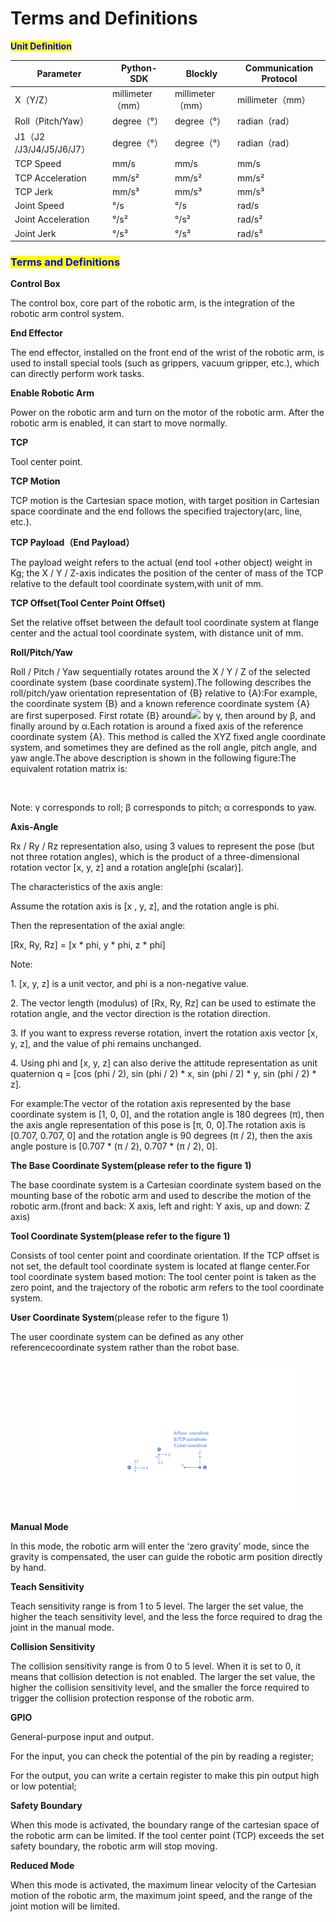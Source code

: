 # Terms and Definitions

<mark style="color:blue;">**Unit Definition**</mark>

| Parameter              | Python-SDK     | Blockly        | Communication Protocol |
| ---------------------- | -------------- | -------------- | ---------------------- |
| X（Y/Z）                 | millimeter（mm） | millimeter（mm） | millimeter（mm）         |
| Roll（Pitch/Yaw）        | degree（°）      | degree（°）      | radian（rad）            |
| J1（J2 /J3/J4/J5/J6/J7） | degree（°）      | degree（°）      | radian（rad）            |
| TCP Speed              | mm/s           | mm/s           | mm/s                   |
| TCP Acceleration       | mm/s²          | mm/s²          | mm/s²                  |
| TCP Jerk               | mm/s³          | mm/s³          | mm/s³                  |
| Joint Speed            | °/s            | °/s            | rad/s                  |
| Joint Acceleration     | °/s²           | °/s²           | rad/s²                 |
| Joint Jerk             | °/s³           | °/s³           | rad/s³                 |

### <mark style="color:blue;">**Terms and Definitions**</mark>

**Control Box**

The control box, core part of the robotic arm, is the integration of the robotic arm control system.

**End Effector**

The end effector, installed on the front end of the wrist of the robotic arm, is used to install special tools (such as grippers, vacuum gripper, etc.), which can directly perform work tasks.

**Enable Robotic Arm**

Power on the robotic arm and turn on the motor of the robotic arm. After the robotic arm is enabled, it can start to move normally.

**TCP**

Tool center point.

**TCP Motion**

TCP motion is the Cartesian space motion, with target position in Cartesian space coordinate and the end follows the specified trajectory(arc, line, etc.).

**TCP Payload（End Payload）**

The payload weight refers to the actual (end tool +other object) weight in Kg; the X / Y / Z-axis indicates the position of the center of mass of the TCP relative to the default tool coordinate system,with unit of mm.

**TCP Offset(Tool Center Point Offset)**

Set the relative offset between the default tool coordinate system at flange center and the actual tool coordinate system, with distance unit of mm.

**Roll/Pitch/Yaw**

Roll / Pitch / Yaw sequentially rotates around the X / Y / Z of the selected coordinate system (base coordinate system).The following describes the roll/pitch/yaw orientation representation of {B} relative to {A}:For example, the coordinate system {B} and a known reference coordinate system {A} are first superposed. First rotate {B} around![](file:///C:/Users/mikec/AppData/Local/Temp/ksohtml14088/wps1.png) by γ, then around by β, and finally around by α.Each rotation is around a fixed axis of the reference coordinate system {A}. This method is called the XYZ fixed angle coordinate system, and sometimes they are defined as the roll angle, pitch angle, and yaw angle.The above description is shown in the following figure:The equivalent rotation matrix is:

<figure><img src="file:///C:/Users/mikec/AppData/Local/Temp/ksohtml20308/wps7.png" alt=""><figcaption></figcaption></figure>

Note: γ corresponds to roll; β corresponds to pitch; α corresponds to yaw.



**Axis-Angle**

Rx / Ry / Rz representation also, using 3 values to represent the pose (but not three rotation angles), which is the product of a three-dimensional rotation vector \[x, y, z] and a rotation angle\[phi (scalar)].

The characteristics of the axis angle:

Assume the rotation axis is \[x , y, z], and the rotation angle is phi.

Then the representation of the axial angle:

\[Rx, Ry, Rz] = \[x \* phi, y \* phi, z \* phi]

Note:

1\. \[x, y, z] is a unit vector, and phi is a non-negative value.

2\. The vector length (modulus) of \[Rx, Ry, Rz] can be used to estimate the rotation angle, and the vector direction is the rotation direction.

3\. If you want to express reverse rotation, invert the rotation axis vector \[x, y, z], and the value of phi remains unchanged.

4\. Using phi and \[x, y, z] can also derive the attitude representation as unit quaternion q = \[cos (phi / 2), sin (phi / 2) \* x, sin (phi / 2) \* y, sin (phi / 2) \* z].

For example:The vector of the rotation axis represented by the base coordinate system is \[1, 0, 0], and the rotation angle is 180 degrees (π), then the axis angle representation of this pose is \[π, 0, 0].The rotation axis is \[0.707, 0.707, 0] and the rotation angle is 90 degrees (π / 2), then the axis angle posture is \[0.707 \* (π / 2), 0.707 \* (π / 2), 0].

**The Base Coordinate System(please refer to the figure 1)**

The base coordinate system is a Cartesian coordinate system based on the mounting base of the robotic arm and used to describe the motion of the robotic arm.(front and back: X axis, left and right: Y axis, up and down: Z axis)

**Tool Coordinate System(please refer to the figure 1)**

Consists of tool center point and coordinate orientation. If the TCP offset is not set, the default tool coordinate system is located at flange center.For tool coordinate system based motion: The tool center point is taken as the zero point, and the trajectory of the robotic arm refers to the tool coordinate system.

**User Coordinate System**(please refer to the figure 1)

The user coordinate system can be defined as any other referencecoordinate system rather than the robot base.



<figure><img src="../../../.gitbook/assets/蓝色.svg" alt="" width="563"><figcaption></figcaption></figure>

**Manual Mode**

In this mode, the robotic arm will enter the ‘zero gravity’ mode, since the gravity is compensated, the user can guide the robotic arm position directly by hand.

**Teach Sensitivity**

Teach sensitivity range is from 1 to 5 level. The larger the set value, the higher the teach sensitivity level, and the less the force required to drag the joint in the manual mode.

**Collision Sensitivity**

The collision sensitivity range is from 0 to 5 level. When it is set to 0, it means that collision detection is not enabled. The larger the set value, the higher the collision sensitivity level, and the smaller the force required to trigger the collision protection response of the robotic arm.

**GPIO**

General-purpose input and output.

For the input, you can check the potential of the pin by reading a register;

For the output, you can write a certain register to make this pin output high or low potential;

**Safety Boundary**

When this mode is activated, the boundary range of the cartesian space of the robotic arm can be limited. If the tool center point (TCP) exceeds the set safety boundary, the robotic arm will stop moving.

**Reduced Mode**

When this mode is activated, the maximum linear velocity of the Cartesian motion of the robotic arm, the maximum joint speed, and the range of the joint motion will be limited.
